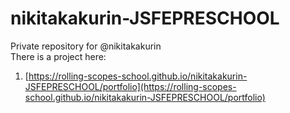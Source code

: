 # nikitakakurin-JSFEPRESCHOOL
Private repository for @nikitakakurin <br/>
There is a project here: <br/>

1. [https://rolling-scopes-school.github.io/nikitakakurin-JSFEPRESCHOOL/portfolio](https://rolling-scopes-school.github.io/nikitakakurin-JSFEPRESCHOOL/portfolio)
